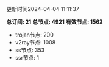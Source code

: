 更新时间2024-04-04 11:11:37

**总订阅: 21**
**总节点: 4921**
**有效节点: 1562**
- trojan节点: 200
- v2ray节点: 1008
- ss节点: 353
- ssr节点: 1
